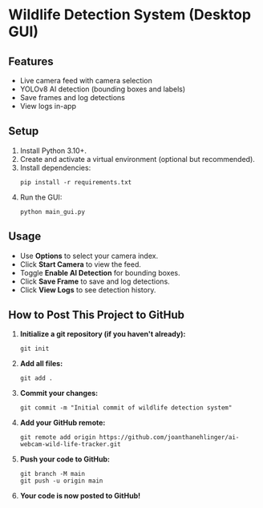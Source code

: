 # Wildlife Detection System (Desktop GUI)

## Features
- Live camera feed with camera selection
- YOLOv8 AI detection (bounding boxes and labels)
- Save frames and log detections
- View logs in-app

## Setup

1. Install Python 3.10+.
2. Create and activate a virtual environment (optional but recommended).
3. Install dependencies:
   ```
   pip install -r requirements.txt
   ```
4. Run the GUI:
   ```
   python main_gui.py
   ```

## Usage

- Use **Options** to select your camera index.
- Click **Start Camera** to view the feed.
- Toggle **Enable AI Detection** for bounding boxes.
- Click **Save Frame** to save and log detections.
- Click **View Logs** to see detection history.

## How to Post This Project to GitHub

1. **Initialize a git repository (if you haven't already):**
   ```
   git init
   ```

2. **Add all files:**
   ```
   git add .
   ```

3. **Commit your changes:**
   ```
   git commit -m "Initial commit of wildlife detection system"
   ```

4. **Add your GitHub remote:**
   ```
   git remote add origin https://github.com/joanthanehlinger/ai-webcam-wild-life-tracker.git
   ```

5. **Push your code to GitHub:**
   ```
   git branch -M main
   git push -u origin main
   ```

6. **Your code is now posted to GitHub!**